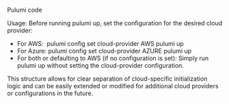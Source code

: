 Pulumi code

Usage:
Before running pulumi up, set the configuration for the desired cloud provider:
* For AWS: 
pulumi config set cloud-provider AWS pulumi up   
* For Azure:
pulumi config set cloud-provider AZURE pulumi up   
* For both or defaulting to AWS (if no configuration is set):
  Simply run pulumi up without setting the cloud-provider configuration.

This structure allows for clear separation of cloud-specific initialization logic and can be easily extended or modified for additional cloud providers or configurations in the future.
